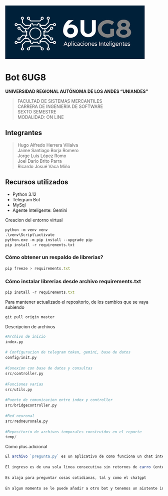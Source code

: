 
![6UG8](logo6UG8.jpg)
# Bot 6UG8

**UNIVERSIDAD REGIONAL AUTÓNOMA DE LOS ANDES 
“UNIANDES”** <br>
>FACULTAD DE SISTEMAS MERCANTILES <br>
CARRERA DE INGENIERÍA DE SOFTWARE <br>
SEXTO SEMESTRE <br>
MODALIDAD: ON LINE

## Integrantes
>Hugo Alfredo Herrera Villalva <br>
Jaime Santiago Borja Romero <br>
Jorge Luis López Romo <br>
Joel Darío Brito Parra <br>
Ricardo Josué Vaca Miño <br>

## Recursos utilizados

- Python 3.12
- Telegram Bot
- MySql
- Agente Inteligente: Gemini 


Creacion del entorno virtual 
```
python -m venv venv
.\venv\Script\activate
python.exe -m pip install --upgrade pip   
pip install -r requirements.txt
```

###  Cómo obtener un respaldo de librerias?
```js
pip freeze > requirements.txt
```
### Cómo instalar librerias desde archivo requirements.txt
```js
pip install -r requirements.txt
```

Para mantener actualizado el repositorio, de los cambios que se vaya subiendo
```js
git pull origin master
```


Descripcion de archivos
```py
#Archivo de inicio
index.py

# Configuracion de telegram token, gemini, base de datos
config/init.py 

#Conexion con base de datos y consultas
src/controller.py

#Funciones varias
src/utils.py

#Puente de comunicacion entre index y controller
src/bridgecontroller.py

#Red neuronal
src/redneuronale.py 

#Repositorio de archivos temporales construidos en el reporte
temp/

```

Como plus adicional

```js
El archivo `pregunta.py` es un aplicativo de como funciona un chat inteligente de gemini, pueden hgacer preguntas.

El ingreso es de una sola linea consecutiva sin retornos de carro (enters).

Es alaja para preguntar cosas cotidianas, tal y como el chatgpt

En algun momento se le puede añadir a otro bot y tenemos un aistente inteligente.
```

